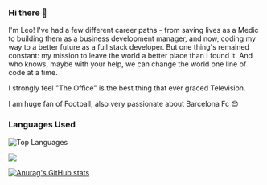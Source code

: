### Hi there 👋


I'm Leo! I've had a few different career paths - from saving lives as a Medic to building them as a business development manager, and now, coding my way to a better future as a full stack developer. But one thing's remained constant: my mission to leave the world a better place than I found it. And who knows, maybe with your help, we can change the world one line of code at a time.

I strongly feel "The Office" is the best thing that ever graced Television.

I am huge fan of Football, also very passionate about Barcelona Fc 😎



### Languages Used
![Top Languages](https://github-readme-stats.vercel.app/api/top-langs/?username=leodarkseid&langs_count=20)




![](https://komarev.com/ghpvc/?username=leodarkseid&color=dc143c)

[![Anurag's GitHub stats](https://github-readme-stats.vercel.app/api?username=leodarkseid)](https://github.com/anuraghazra/github-readme-stats)
<!--
**leodarkseid/leodarkseid** is a ✨ _special_ ✨ repository because its `README.md` (this file) appears on your GitHub profile.

Here are some ideas to get you started:

- 🔭 I’m currently working on ...
- 🌱 I’m currently learning ...
- 👯 I’m looking to collaborate on ...
- 🤔 I’m looking for help with ...
- 💬 Ask me about ...
- 📫 How to reach me: ...
- 😄 Pronouns: ...
- ⚡ Fun fact: ...
-->
